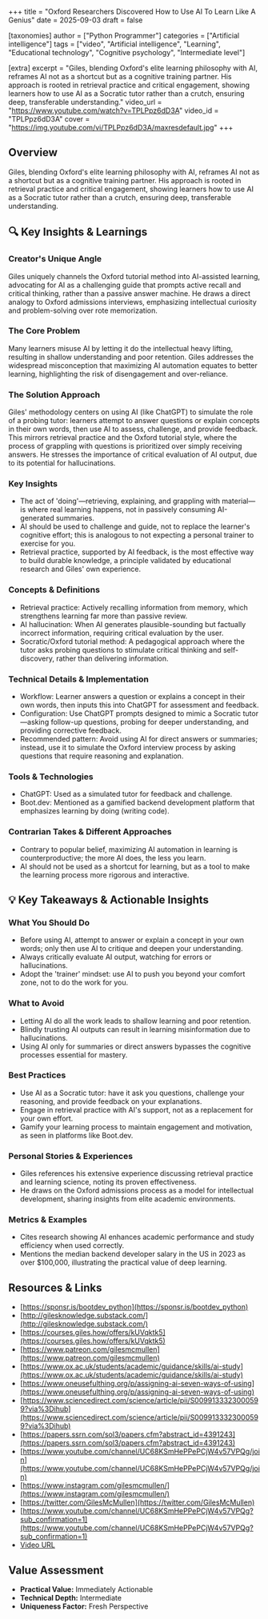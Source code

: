 +++
title = "Oxford Researchers Discovered How to Use AI To Learn Like A Genius"
date = 2025-09-03
draft = false

[taxonomies]
author = ["Python Programmer"]
categories = ["Artificial intelligence"]
tags = ["video", "Artificial intelligence", "Learning", "Educational technology", "Cognitive psychology", "Intermediate level"]

[extra]
excerpt = "Giles, blending Oxford's elite learning philosophy with AI, reframes AI not as a shortcut but as a cognitive training partner. His approach is rooted in retrieval practice and critical engagement, showing learners how to use AI as a Socratic tutor rather than a crutch, ensuring deep, transferable understanding."
video_url = "https://www.youtube.com/watch?v=TPLPpz6dD3A"
video_id = "TPLPpz6dD3A"
cover = "https://img.youtube.com/vi/TPLPpz6dD3A/maxresdefault.jpg"
+++

## Overview

Giles, blending Oxford's elite learning philosophy with AI, reframes AI not as a shortcut but as a cognitive training partner. His approach is rooted in retrieval practice and critical engagement, showing learners how to use AI as a Socratic tutor rather than a crutch, ensuring deep, transferable understanding.

## 🔍 Key Insights & Learnings

### Creator's Unique Angle
Giles uniquely channels the Oxford tutorial method into AI-assisted learning, advocating for AI as a challenging guide that prompts active recall and critical thinking, rather than a passive answer machine. He draws a direct analogy to Oxford admissions interviews, emphasizing intellectual curiosity and problem-solving over rote memorization.

### The Core Problem
Many learners misuse AI by letting it do the intellectual heavy lifting, resulting in shallow understanding and poor retention. Giles addresses the widespread misconception that maximizing AI automation equates to better learning, highlighting the risk of disengagement and over-reliance.

### The Solution Approach
Giles' methodology centers on using AI (like ChatGPT) to simulate the role of a probing tutor: learners attempt to answer questions or explain concepts in their own words, then use AI to assess, challenge, and provide feedback. This mirrors retrieval practice and the Oxford tutorial style, where the process of grappling with questions is prioritized over simply receiving answers. He stresses the importance of critical evaluation of AI output, due to its potential for hallucinations.

### Key Insights
- The act of 'doing'—retrieving, explaining, and grappling with material—is where real learning happens, not in passively consuming AI-generated summaries.
- AI should be used to challenge and guide, not to replace the learner's cognitive effort; this is analogous to not expecting a personal trainer to exercise for you.
- Retrieval practice, supported by AI feedback, is the most effective way to build durable knowledge, a principle validated by educational research and Giles' own experience.

### Concepts & Definitions
- Retrieval practice: Actively recalling information from memory, which strengthens learning far more than passive review.
- AI hallucination: When AI generates plausible-sounding but factually incorrect information, requiring critical evaluation by the user.
- Socratic/Oxford tutorial method: A pedagogical approach where the tutor asks probing questions to stimulate critical thinking and self-discovery, rather than delivering information.

### Technical Details & Implementation
- Workflow: Learner answers a question or explains a concept in their own words, then inputs this into ChatGPT for assessment and feedback.
- Configuration: Use ChatGPT prompts designed to mimic a Socratic tutor—asking follow-up questions, probing for deeper understanding, and providing corrective feedback.
- Recommended pattern: Avoid using AI for direct answers or summaries; instead, use it to simulate the Oxford interview process by asking questions that require reasoning and explanation.

### Tools & Technologies
- ChatGPT: Used as a simulated tutor for feedback and challenge.
- Boot.dev: Mentioned as a gamified backend development platform that emphasizes learning by doing (writing code).

### Contrarian Takes & Different Approaches
- Contrary to popular belief, maximizing AI automation in learning is counterproductive; the more AI does, the less you learn.
- AI should not be used as a shortcut for learning, but as a tool to make the learning process more rigorous and interactive.

## 💡 Key Takeaways & Actionable Insights

### What You Should Do
- Before using AI, attempt to answer or explain a concept in your own words; only then use AI to critique and deepen your understanding.
- Always critically evaluate AI output, watching for errors or hallucinations.
- Adopt the 'trainer' mindset: use AI to push you beyond your comfort zone, not to do the work for you.

### What to Avoid
- Letting AI do all the work leads to shallow learning and poor retention.
- Blindly trusting AI outputs can result in learning misinformation due to hallucinations.
- Using AI only for summaries or direct answers bypasses the cognitive processes essential for mastery.

### Best Practices
- Use AI as a Socratic tutor: have it ask you questions, challenge your reasoning, and provide feedback on your explanations.
- Engage in retrieval practice with AI's support, not as a replacement for your own effort.
- Gamify your learning process to maintain engagement and motivation, as seen in platforms like Boot.dev.

### Personal Stories & Experiences
- Giles references his extensive experience discussing retrieval practice and learning science, noting its proven effectiveness.
- He draws on the Oxford admissions process as a model for intellectual development, sharing insights from elite academic environments.

### Metrics & Examples
- Cites research showing AI enhances academic performance and study efficiency when used correctly.
- Mentions the median backend developer salary in the US in 2023 as over $100,000, illustrating the practical value of deep learning.

## Resources & Links

- [https://sponsr.is/bootdev_python](https://sponsr.is/bootdev_python)
- [http://gilesknowledge.substack.com/](http://gilesknowledge.substack.com/)
- [https://courses.giles.how/offers/kUVqktk5](https://courses.giles.how/offers/kUVqktk5)
- [https://www.patreon.com/gilesmcmullen](https://www.patreon.com/gilesmcmullen)
- [https://www.ox.ac.uk/students/academic/guidance/skills/ai-study](https://www.ox.ac.uk/students/academic/guidance/skills/ai-study)
- [https://www.oneusefulthing.org/p/assigning-ai-seven-ways-of-using](https://www.oneusefulthing.org/p/assigning-ai-seven-ways-of-using)
- [https://www.sciencedirect.com/science/article/pii/S0099133323000599?via%3Dihub](https://www.sciencedirect.com/science/article/pii/S0099133323000599?via%3Dihub)
- [https://papers.ssrn.com/sol3/papers.cfm?abstract_id=4391243](https://papers.ssrn.com/sol3/papers.cfm?abstract_id=4391243)
- [https://www.youtube.com/channel/UC68KSmHePPePCjW4v57VPQg/join](https://www.youtube.com/channel/UC68KSmHePPePCjW4v57VPQg/join)
- [https://www.instagram.com/gilesmcmullen/](https://www.instagram.com/gilesmcmullen/)
- [https://twitter.com/GilesMcMullen](https://twitter.com/GilesMcMullen)
- [https://www.youtube.com/channel/UC68KSmHePPePCjW4v57VPQg?sub_confirmation=1](https://www.youtube.com/channel/UC68KSmHePPePCjW4v57VPQg?sub_confirmation=1)
- [Video URL](https://www.youtube.com/watch?v=TPLPpz6dD3A)

## Value Assessment
- **Practical Value:** Immediately Actionable
- **Technical Depth:** Intermediate
- **Uniqueness Factor:** Fresh Perspective


